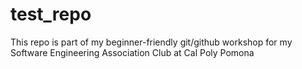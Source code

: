 # test_repo
This repo is part of my beginner-friendly git/github workshop for my Software Engineering Association Club at Cal Poly Pomona
